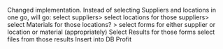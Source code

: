 Changed implementation. 
Instead of selecting Suppliers and locations in one go, will go:
select suppliers>
select locations for those suppliers>
select Materials for those locations? >
select forms for either supplier or location or material (appropriately)
Select Results for those forms
select files from those results
Insert into DB
Profit
